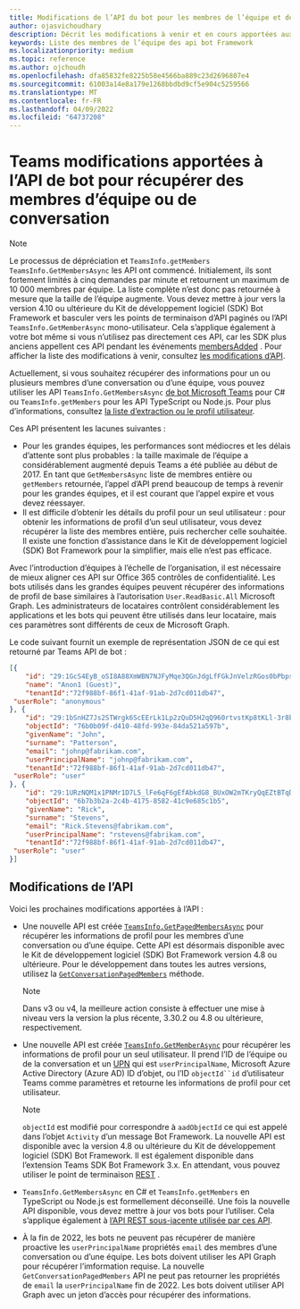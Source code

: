 ```yaml
---
title: Modifications de l’API du bot pour les membres de l’équipe et de la conversation
author: ojasvichoudhary
description: Décrit les modifications à venir et en cours apportées aux API bot utilisées pour récupérer les membres des équipes et des conversations
keywords: Liste des membres de l’équipe des api bot Framework
ms.localizationpriority: medium
ms.topic: reference
ms.author: ojchoudh
ms.openlocfilehash: dfa85832fe8225b58e4566ba889c23d2696807e4
ms.sourcegitcommit: 61003a14e8a179e1268bbdbd9cf5e904c5259566
ms.translationtype: MT
ms.contentlocale: fr-FR
ms.lasthandoff: 04/09/2022
ms.locfileid: "64737208"
---
```

# <a name="teams-bot-api-changes-to-fetch-team-or-chat-members"></a>Teams modifications apportées à l’API de bot pour récupérer des membres d’équipe ou de conversation

>[!NOTE]
> Le processus de dépréciation et `TeamsInfo.getMembers` `TeamsInfo.GetMembersAsync` les API ont commencé. Initialement, ils sont fortement limités à cinq demandes par minute et retournent un maximum de 10 000 membres par équipe. La liste complète n’est donc pas retournée à mesure que la taille de l’équipe augmente.
> Vous devez mettre à jour vers la version 4.10 ou ultérieure du Kit de développement logiciel (SDK) Bot Framework et basculer vers les points de terminaison d’API paginés ou l’API `TeamsInfo.GetMemberAsync` mono-utilisateur. Cela s’applique également à votre bot même si vous n’utilisez pas directement ces API, car les SDK plus anciens appellent ces API pendant les événements [membersAdded](../bots/how-to/conversations/subscribe-to-conversation-events.md#team-members-added) . Pour afficher la liste des modifications à venir, consultez [les modifications d’API](team-chat-member-api-changes.md#api-changes).

Actuellement, si vous souhaitez récupérer des informations pour un ou plusieurs membres d’une conversation ou d’une équipe, vous pouvez utiliser les API `TeamsInfo.GetMembersAsync` [de bot Microsoft Teams](/microsoftteams/platform/bots/how-to/get-teams-context?tabs=dotnet#fetch-the-roster-or-user-profile) pour C# ou `TeamsInfo.getMembers` pour les API TypeScript ou Node.js. Pour plus d’informations, consultez [la liste d’extraction ou le profil utilisateur](../bots/how-to/get-teams-context.md#fetch-the-roster-or-user-profile).

Ces API présentent les lacunes suivantes :

* Pour les grandes équipes, les performances sont médiocres et les délais d’attente sont plus probables : la taille maximale de l’équipe a considérablement augmenté depuis Teams a été publiée au début de 2017. En tant que `GetMembersAsync` liste de membres entière ou `getMembers` retournée, l’appel d’API prend beaucoup de temps à revenir pour les grandes équipes, et il est courant que l’appel expire et vous devez réessayer.
* Il est difficile d’obtenir les détails du profil pour un seul utilisateur : pour obtenir les informations de profil d’un seul utilisateur, vous devez récupérer la liste des membres entière, puis rechercher celle souhaitée. Il existe une fonction d’assistance dans le Kit de développement logiciel (SDK) Bot Framework pour la simplifier, mais elle n’est pas efficace.

Avec l’introduction d’équipes à l’échelle de l’organisation, il est nécessaire de mieux aligner ces API sur Office 365 contrôles de confidentialité. Les bots utilisés dans les grandes équipes peuvent récupérer des informations de profil de base similaires à l’autorisation `User.ReadBasic.All` Microsoft Graph. Les administrateurs de locataires contrôlent considérablement les applications et les bots qui peuvent être utilisés dans leur locataire, mais ces paramètres sont différents de ceux de Microsoft Graph.

Le code suivant fournit un exemple de représentation JSON de ce qui est retourné par Teams API de bot :

```json
[{
    "id": "29:1GcS4EyB_oSI8A88XmWBN7NJFyMqe3QGnJdgLfFGkJnVelzRGos0bPbpsfJjcbAD22bmKc4GMbrY2g4JDrrA8vM06X1-cHHle4zOE6U4ttcc",
    "name": "Anon1 (Guest)",
    "tenantId":"72f988bf-86f1-41af-91ab-2d7cd011db47",
 "userRole": "anonymous"
}, {
    "id": "29:1bSnHZ7Js2STWrgk6ScEErLk1Lp2zQuD5H2qQ960rtvstKp8tKLl-3r8b6DoW0QxZimuTxk_kupZ1DBMpvIQQUAZL-PNj0EORDvRZXy8kvWk",
    "objectId": "76b0b09f-d410-48fd-993e-84da521a597b",
    "givenName": "John",
    "surname": "Patterson",
    "email": "johnp@fabrikam.com",
    "userPrincipalName": "johnp@fabrikam.com",
    "tenantId":"72f988bf-86f1-41af-91ab-2d7cd011db47",
 "userRole": "user"
}, {
    "id": "29:1URzNQM1x1PNMr1D7L5_lFe6qF6gEfAbkdG8_BUxOW2mTKryQqEZtBTqDt10-MghkzjYDuUj4KG6nvg5lFAyjOLiGJ4jzhb99WrnI7XKriCs",
    "objectId": "6b7b3b2a-2c4b-4175-8582-41c9e685c1b5",
    "givenName": "Rick",
    "surname": "Stevens",
    "email": "Rick.Stevens@fabrikam.com",
    "userPrincipalName": "rstevens@fabrikam.com",
    "tenantId":"72f988bf-86f1-41af-91ab-2d7cd011db47",
 "userRole": "user"
}]
```

## <a name="api-changes"></a>Modifications de l’API

Voici les prochaines modifications apportées à l’API :

* Une nouvelle API est créée [`TeamsInfo.GetPagedMembersAsync`](/microsoftteams/platform/bots/how-to/get-teams-context?tabs=dotnet#fetch-the-roster-or-user-profile) pour récupérer les informations de profil pour les membres d’une conversation ou d’une équipe. Cette API est désormais disponible avec le Kit de développement logiciel (SDK) Bot Framework version 4.8 ou ultérieure. Pour le développement dans toutes les autres versions, utilisez la [`GetConversationPagedMembers`](/dotnet/api/microsoft.bot.connector.conversationsextensions.getconversationpagedmembersasync?view=botbuilder-dotnet-stable&preserve-view=true) méthode.

    > [!NOTE]
    > Dans v3 ou v4, la meilleure action consiste à effectuer une mise à niveau vers la version la plus récente, 3.30.2 ou 4.8 ou ultérieure, respectivement.

* Une nouvelle API est créée [`TeamsInfo.GetMemberAsync`](/microsoftteams/platform/bots/how-to/get-teams-context?tabs=dotnet#get-single-member-details) pour récupérer les informations de profil pour un seul utilisateur. Il prend l’ID de l’équipe ou de la conversation et un [UPN](/windows/win32/ad/naming-properties#userprincipalname) qui est `userPrincipalName`, Microsoft Azure Active Directory (Azure AD) ID d’objet, ou l’ID `objectId``id` d’utilisateur Teams comme paramètres et retourne les informations de profil pour cet utilisateur.

    > [!NOTE]
    > `objectId` est modifié pour correspondre à `aadObjectId` ce qui est appelé dans l’objet `Activity` d’un message Bot Framework. La nouvelle API est disponible avec la version 4.8 ou ultérieure du Kit de développement logiciel (SDK) Bot Framework. Il est également disponible dans l’extension Teams SDK Bot Framework 3.x. En attendant, vous pouvez utiliser le point de terminaison [REST](/microsoftteams/platform/bots/how-to/get-teams-context?tabs=json#get-single-member-details) .

* `TeamsInfo.GetMembersAsync` en C# et `TeamsInfo.getMembers` en TypeScript ou Node.js est formellement déconseillé. Une fois la nouvelle API disponible, vous devez mettre à jour vos bots pour l’utiliser. Cela s’applique également à [l’API REST sous-jacente utilisée par ces API](/microsoftteams/platform/bots/how-to/get-teams-context?tabs=json#tabpanel_CeZOj-G++Q_json).
* À la fin de 2022, les bots ne peuvent pas récupérer de manière proactive les `userPrincipalName` propriétés `email` des membres d’une conversation ou d’une équipe. Les bots doivent utiliser les API Graph pour récupérer l’imformation requise. La nouvelle `GetConversationPagedMembers` API ne peut pas retourner les propriétés de `email` la `userPrincipalName` fin de 2022. Les bots doivent utiliser API Graph avec un jeton d’accès pour récupérer des informations. 
